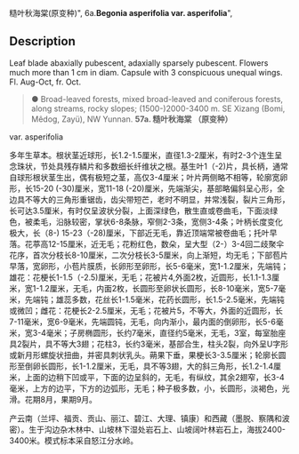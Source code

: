 糙叶秋海棠(原变种)",
6a.**Begonia asperifolia var. asperifolia**",

## Description
Leaf blade abaxially pubescent, adaxially sparsely pubescent. Flowers much more than 1 cm in diam. Capsule with 3 conspicuous unequal wings. Fl. Aug-Oct, fr. Oct.

> ● Broad-leaved forests, mixed broad-leaved and coniferous forests, along streams, rocky slopes; (1500-)2000-3400 m. SE Xizang (Bomi, Mêdog, Zayü), NW Yunnan.
**57a. 糙叶秋海棠 （原变种）**

var. asperifolia

多年生草本。根状茎近球形，长1.2-1.5厘米，直径1.3-2厘米，有时2-3个连生呈念珠状，节处具残存鳞片和多数细长纤维状之根。基生叶1（-2)片，具长柄，通常自球形根状茎生出，偶有极短之茎，高仅3-4厘米；叶片两侧略不相等，轮廓宽卵形，长15-20 (-30)厘米，宽11-18 (-20)厘米，先端渐尖，基部略偏斜呈心形，全边具不等大的三角形重锯齿，齿尖带短芒，老时不明显，并常浅裂，裂片三角形，长可达3.5厘米，有时仅呈波状分裂，上面深绿色，散生直或卷曲毛，下面淡绿色，被柔毛，沿脉较密，掌状6-8条脉，窄侧2-3条，宽侧3-4条；叶柄长度变化极大，长（8-) 15-23（-28)厘米，下部近无毛，靠近顶端常被卷曲毛；托叶早落。花葶高12-15厘米，近无毛；花粉红色，数朵，呈大型（2-）3-4回二歧聚伞花序，首次分枝长8-10厘米，二次分枝长3-5厘米，向上渐短，均无毛；下部苞片早落，宽卵形，小苞片膜质，长卵形至卵形，长5-6毫米，宽1-1.2厘米，先端钝；雄花：花梗长1-1.5（-2.5)厘米，无毛；花被片4,外面2枚，近圆形，长1.1-1.3厘米，宽1-1.2厘米，无毛，内面2枚，长圆形至卵状长圆形，长8-10毫米，宽5-7毫米，先端钝；雄蕊多数，花丝长1-1.5毫米，花药长圆形，长1.5-2.5毫米，先端钝或微凹；雌花：花梗长2-2.5厘米，无毛；花被片5，不等大，外面的近圆形，长7-11毫米，宽6-9毫米，先端圆钝，无毛，向内渐小，最内面的倒卵形，长5-6毫米，宽3-4毫米；子房椭圆形，长约7毫米，直径约5毫米，无毛，3室，每室胎座具2裂片，具不等大3翅；花柱3，长约3毫米，基部合生，柱头2裂，向外呈U字形或新月形螺旋状扭曲，并密具刺状乳头。蒴果下垂，果梗长3-3.5厘米；轮廓长圆形至倒卵长圆形，长1-1.2厘米，无毛，具不等3翅，大的斜三角形，长1.2-1.4厘米，上面的边稍下凹或平，下面的边呈斜的，无毛，有纵纹，其余2翅窄，长3-4毫米，上方的边平，下方的边弧形，无毛；种子极多数，小，长圆形，淡褐色，光滑。花期8月，果期9月。

产云南（兰坪、福贡、贡山、丽江、碧江、大理、镇康）和西藏（墨脱、察隅和波密）。生于沟边杂木林中、山坡林下湿处岩石上、山坡阔叶林岩石上，海拔2400-3400米。模式标本采自怒江分水岭。

